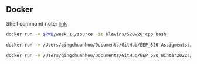 

## Docker

Shell command note: [link](../../Terminal/Terminal_Note.md)

```bash
docker run -v $PWD/week_1:/source -it klavins/520w20:cpp bash

docker run -v /Users/qingchuanhou/Documents/GitHub/EEP_520-Assigments:/source -it klavins/520w20:cpp bash

docker run -v /Users/qingchuanhou/Documents/GitHub/EEP_520_Winter2022:/source -it klavins/520w20:cpp bash
```